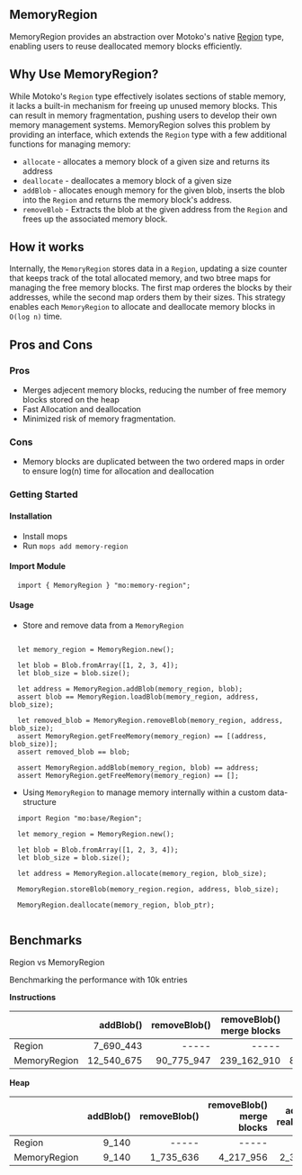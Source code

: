 ## MemoryRegion
MemoryRegion provides an abstraction over Motoko's native [Region](https://internetcomputer.org/docs/current/motoko/main/base/Region/) type, enabling users to reuse deallocated memory blocks efficiently.

## Why Use MemoryRegion?
While Motoko's `Region` type effectively isolates sections of stable memory, it lacks a built-in mechanism for freeing up unused memory blocks. This can result in memory fragmentation, pushing users to develop their own memory management systems. MemoryRegion solves this problem by providing an interface, which extends the `Region` type with a few additional functions for managing memory:
  - `allocate` - allocates a memory block of a given size and returns its address
  - `deallocate` - deallocates a memory block of a given size
  - `addBlob` - allocates enough memory for the given blob, inserts the blob into the `Region` and returns the memory block's address.
  - `removeBlob` - Extracts the blob at the given address from the `Region` and frees up the associated memory block.

## How it works
Internally, the `MemoryRegion` stores data in a `Region`, updating a size counter that keeps track of the total allocated memory, and two btree maps for managing the free memory blocks.
The first map orderes the blocks by their addresses, while the second map orders them by their sizes. This strategy enables each `MemoryRegion` to allocate and deallocate memory blocks in `O(log n)` time.

## Pros and Cons
### Pros
- Merges adjecent memory blocks, reducing the number of free memory blocks stored on the heap
- Fast Allocation and deallocation
- Minimized risk of memory fragmentation.

### Cons
- Memory blocks are duplicated between the two ordered maps in order to ensure log(n) time for allocation and deallocation

### Getting Started
#### Installation
- Install mops
- Run `mops add memory-region`

#### Import Module
```motoko
  import { MemoryRegion } "mo:memory-region";
```
#### Usage
- Store and remove data from a `MemoryRegion`
```motoko

  let memory_region = MemoryRegion.new();

  let blob = Blob.fromArray([1, 2, 3, 4]);
  let blob_size = blob.size();

  let address = MemoryRegion.addBlob(memory_region, blob);
  assert blob == MemoryRegion.loadBlob(memory_region, address, blob_size);

  let removed_blob = MemoryRegion.removeBlob(memory_region, address, blob_size);
  assert MemoryRegion.getFreeMemory(memory_region) == [(address, blob_size)];
  assert removed_blob == blob;

  assert MemoryRegion.addBlob(memory_region, blob) == address;
  assert MemoryRegion.getFreeMemory(memory_region) == [];
```

- Using `MemoryRegion` to manage memory internally within a custom data-structure
```motoko
  import Region "mo:base/Region";

  let memory_region = MemoryRegion.new();

  let blob = Blob.fromArray([1, 2, 3, 4]);
  let blob_size = blob.size();

  let address = MemoryRegion.allocate(memory_region, blob_size);

  MemoryRegion.storeBlob(memory_region.region, address, blob_size);

  MemoryRegion.deallocate(memory_region, blob_ptr);
  
```

## Benchmarks
Region vs MemoryRegion

Benchmarking the performance with 10k entries


**Instructions**

|              |  addBlob() | removeBlob() | removeBlob() merge blocks | addBlob() reallocation |
| :----------- | ---------: | -----------: | ------------------------: | ---------------------: |
| Region       |  7_690_443 |        ----- |                     ----- |                  ----- |
| MemoryRegion | 12_540_675 |   90_775_947 |               239_162_910 |             84_871_033 |
			

**Heap**

|              | addBlob() | removeBlob() | removeBlob() merge blocks | addBlob() reallocation |
| :----------- | --------: | -----------: | ------------------------: | ---------------------: |
| Region       |     9_140 |        ----- |                     ----- |                  ----- |
| MemoryRegion |     9_140 |    1_735_636 |                 4_217_956 |              2_326_636 |
		
